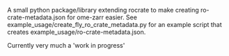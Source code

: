 A small python package/library extending rocrate to make creating ro-crate-metadata.json for ome-zarr easier. See example_usage/create_fly_ro_crate_metadata.py for an example script that creates example_usage/ro-crate-metadata.json.

Currently very much a 'work in progress'